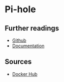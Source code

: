 # Pi-hole

## Further readings

- [Github]
- [Documentation]

## Sources

- [Docker Hub]

[docker hub]: https://hub.docker.com/r/pihole/pihole
[documentation]: https://docs.pi-hole.net/
[github]: https://github.com/pi-hole/docker-pi-hole/
